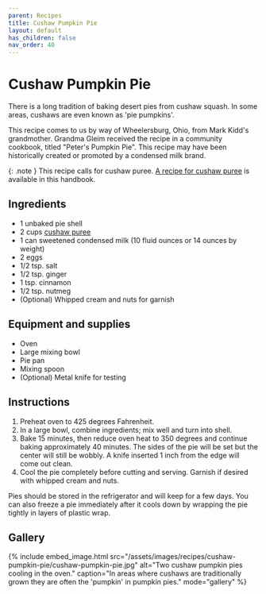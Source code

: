 ```yaml
---
parent: Recipes
title: Cushaw Pumpkin Pie
layout: default
has_children: false
nav_order: 40
---
```


# Cushaw Pumpkin Pie

There is a long tradition of baking desert pies from cushaw squash. In some areas, cushaws are even known as 'pie pumpkins'.

This recipe comes to us by way of Wheelersburg, Ohio, from Mark Kidd's grandmother. Grandma Gleim received the recipe in a community cookbook, titled "Peter's Pumpkin Pie". This recipe may have been historically created or promoted by a condensed milk brand.

{: .note }
This recipe calls for cushaw puree. [A recipe for cushaw puree](../roasted-cushaw-puree) is available in this handbook.

## Ingredients

- 1 unbaked pie shell
- 2 cups [cushaw puree](../roasted-cushaw-puree)
- 1 can sweetened condensed milk (10 fluid ounces or 14 ounces by weight)
- 2 eggs
- 1/2 tsp. salt
- 1/2 tsp. ginger
- 1 tsp. cinnamon
- 1/2 tsp. nutmeg
- (Optional) Whipped cream and nuts for garnish

## Equipment and supplies

- Oven
- Large mixing bowl
- Pie pan
- Mixing spoon
- (Optional) Metal knife for testing

## Instructions

1. Preheat oven to 425 degrees Fahrenheit.
2. In a large bowl, combine ingredients; mix well and turn into shell.
3. Bake 15 minutes, then reduce oven heat to 350 degrees and continue baking approximately 40 minutes. The sides of the pie will be set but the center will still be wobbly. A knife inserted 1 inch from the edge will come out clean.
4. Cool the pie completely before cutting and serving. Garnish if desired with whipped cream and nuts.

Pies should be stored in the refrigerator and will keep for a few days. You can also freeze a pie immediately after it cools down by wrapping the pie tightly in layers of plastic wrap.

## Gallery

{% include embed_image.html
    src="/assets/images/recipes/cushaw-pumpkin-pie/cushaw-pumpkin-pie.jpg"
    alt="Two cushaw pumpkin pies cooling in the oven."
    caption="In areas where cushaws are traditionally grown they are often the 'pumpkin' in pumpkin pies."
    mode="gallery"
%}
